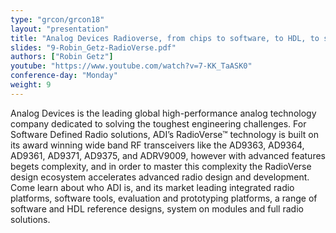 ```yaml
---
type: "grcon/grcon18"
layout: "presentation"
title: "Analog Devices Radioverse, from chips to software, to HDL, to systems"
slides: "9-Robin_Getz-RadioVerse.pdf"
authors: ["Robin Getz"]
youtube: "https://www.youtube.com/watch?v=7-KK_TaASK0"
conference-day: "Monday"
weight: 9
---
```

Analog Devices is the leading global high-performance analog technology company dedicated to solving the toughest engineering challenges. For Software Defined Radio solutions, ADI’s RadioVerse™ technology is built on its award winning wide band RF transceivers like the AD9363, AD9364, AD9361, AD9371, AD9375, and ADRV9009, however with advanced features begets complexity, and in order to master this complexity the RadioVerse design ecosystem accelerates advanced radio design and development. Come learn about who ADI is, and its market leading integrated radio platforms, software tools, evaluation and prototyping platforms, a range of software and HDL reference designs, system on modules and full radio solutions.
